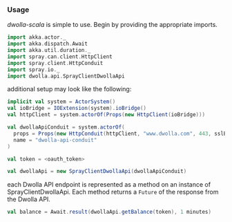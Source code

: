 ### Usage

_dwolla-scala_ is simple to use. Begin by providing the appropriate imports.  

```scala
import akka.actor._
import akka.dispatch.Await
import akka.util.duration._
import spray.can.client.HttpClient
import spray.client.HttpConduit
import spray.io._
import dwolla.api.SprayClientDwollaApi
```

additional setup may look like the following:

```scala
implicit val system = ActorSystem()
val ioBridge = IOExtension(system).ioBridge()
val httpClient = system.actorOf(Props(new HttpClient(ioBridge)))

val dwollaApiConduit = system.actorOf(
  props = Props(new HttpConduit(httpClient, "www.dwolla.com", 443, sslEnabled = true)),
  name = "dwolla-api-conduit"
)

val token = <oauth_token>

val dwollaApi = new SprayClientDwollaApi(dwollaApiConduit)
```

each Dwolla API endpoint is represented as a method on an instance of SprayClientDwollaApi. Each method returns a `Future`
of the response from the Dwolla API.

```scala
val balance = Await.result(dwollaApi.getBalance(token), 1 minutes)
```
